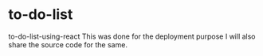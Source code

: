 # to-do-list
to-do-list-using-react
This was done for the deployment purpose I will also share the source code for the same.
